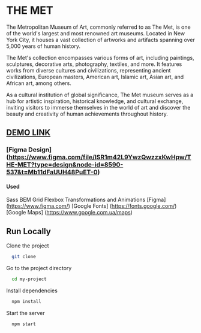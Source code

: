 # THE MET

The Metropolitan Museum of Art, commonly referred to as The Met, is one of the world's largest and most renowned art museums. Located in New York City, it houses a vast collection of artworks and artifacts spanning over 5,000 years of human history.

The Met's collection encompasses various forms of art, including paintings, sculptures, decorative arts, photography, textiles, and more. It features works from diverse cultures and civilizations, representing ancient civilizations, European masters, American art, Islamic art, Asian art, and African art, among others.

As a cultural institution of global significance, The Met museum serves as a hub for artistic inspiration, historical knowledge, and cultural exchange, inviting visitors to immerse themselves in the world of art and discover the beauty and creativity of human achievements throughout history.

## [DEMO LINK](https://MariaSnegireva.github.io/layout_landing/)

### [Figma Design] (https://www.figma.com/file/lSR1m42L9YwzQwzzxKwHpw/THE-MET?type=design&node-id=8590-537&t=Mb11dFaUUH48PuET-0)

#### Used

Sass
BEM
Grid
Flexbox
Transformations and Animations
[Figma] (https://www.figma.com/)
[Google Fonts] (https://fonts.google.com/)
[Google Maps] (https://www.google.com.ua/maps)

## Run Locally

Clone the project

```bash
  git clone 
```

Go to the project directory

```bash
  cd my-project
```

Install dependencies

```bash
  npm install
```

Start the server

```bash
  npm start
```
